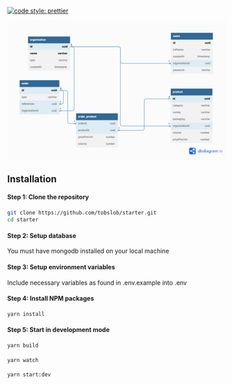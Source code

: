 [![code style: prettier](https://img.shields.io/badge/code_style-prettier-ff69b4.svg?style=flat-square)](https://github.com/prettier/prettier)

![DB MODEL](https://github.com/tobslob/FarmLend-Management/blob/master/database-model.png?raw=true)

## Installation
#### Step 1: Clone the repository

```bash
git clone https://github.com/tobslob/starter.git
cd starter
```

#### Step 2: Setup database
You must have mongodb installed on your local machine

#### Step 3: Setup environment variables
Include necessary variables as found in .env.example into .env 

#### Step 4: Install NPM packages
```bash
yarn install
```

#### Step 5: Start in development mode
```bash
yarn build

yarn watch

yarn start:dev
```
